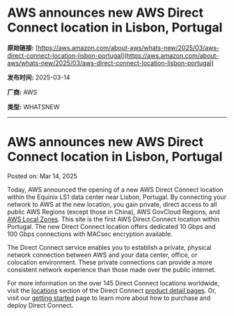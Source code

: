 # AWS announces new AWS Direct Connect location in Lisbon, Portugal

**原始链接:** [https://aws.amazon.com/about-aws/whats-new/2025/03/aws-direct-connect-location-lisbon-portugal](https://aws.amazon.com/about-aws/whats-new/2025/03/aws-direct-connect-location-lisbon-portugal)

**发布时间:** 2025-03-14

**厂商:** AWS

**类型:** WHATSNEW

---
# AWS announces new AWS Direct Connect location in Lisbon, Portugal

Posted on: Mar 14, 2025 

Today, AWS announced the opening of a new AWS Direct Connect location within the Equinix LS1 data center near Lisbon, Portugal. By connecting your network to AWS at the new location, you gain private, direct access to all public AWS Regions (except those in China), AWS GovCloud Regions, and [AWS Local Zones](https://aws.amazon.com/about-aws/global-infrastructure/localzones/). This site is the first AWS Direct Connect location within Portugal. The new Direct Connect location offers dedicated 10 Gbps and 100 Gbps connections with MACsec encryption available.  
  
The Direct Connect service enables you to establish a private, physical network connection between AWS and your data center, office, or colocation environment. These private connections can provide a more consistent network experience than those made over the public internet.  
  
For more information on the over 145 Direct Connect locations worldwide, visit the [locations](https://aws.amazon.com/directconnect/locations/) section of the Direct Connect [product detail pages](https://aws.amazon.com/directconnect). Or, visit our [getting started](https://aws.amazon.com/directconnect/getting-started/) page to learn more about how to purchase and deploy Direct Connect.
